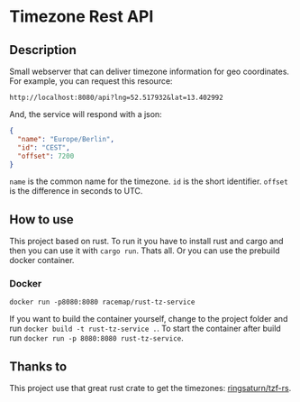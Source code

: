 # Timezone Rest API

## Description

Small webserver that can deliver timezone information for geo coordinates. For example, you can request this resource:

```
http://localhost:8080/api?lng=52.517932&lat=13.402992
```

And, the service will respond with a json:

```json
{
  "name": "Europe/Berlin",
  "id": "CEST",
  "offset": 7200
}
```

`name` is the common name for the timezone. `id` is the short identifier. `offset` is the difference in seconds to UTC.

## How to use

This project based on rust. To run it you have to install rust and cargo and then you can use it with `cargo run`. Thats all. Or you can use the prebuild docker container. 

### Docker

```
docker run -p8080:8080 racemap/rust-tz-service
```

If you want to build the container yourself, change to the project folder and run `docker build -t rust-tz-service .`. To start the container after build run `docker run -p 8080:8080 rust-tz-service`.

## Thanks to

This project use that great rust crate to get the timezones: [ringsaturn/tzf-rs](https://crates.io/crates/tzf-rs).